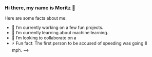 ### Hi there, my name is Moritz 👋

Here are some facts about me:

- 🔭 I’m currently working on a few fun projects.
- 🌱 I’m currently learning about machine learning.
- 👯 I’m looking to collaborate on a 
- ⚡ Fun fact: The first person to be accused of speeding was going 8 mph.
-->
